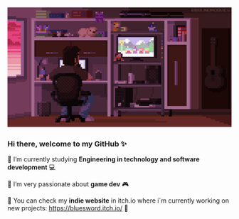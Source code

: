 ![](https://github.com/Fran804/Fran804/blob/main/GameDev.gif)
---

### Hi there, welcome to my GitHub ✨

:small_blue_diamond: I’m currently studying **Engineering in technology and software development** :computer:


:small_blue_diamond: I’m very passionate about **game dev** :video_game:


:small_blue_diamond: You can check my **indie website** in itch.io where i´m currently working on new projects: <https://bluesword.itch.io/> :space_invader:
